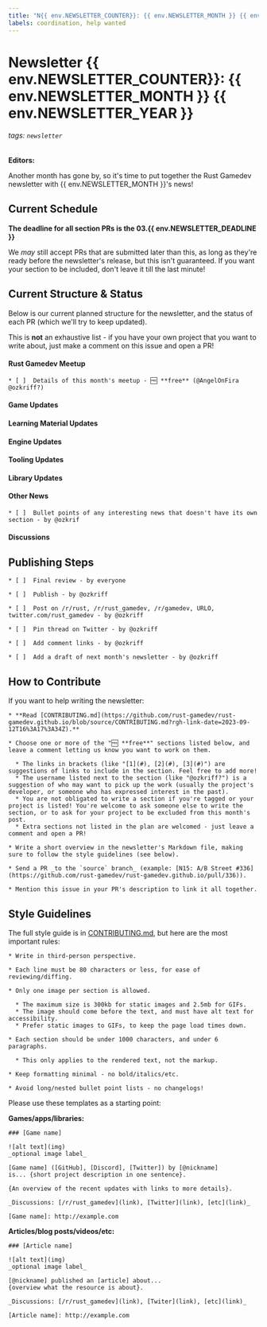 ```yaml
---
title: "N{{ env.NEWSLETTER_COUNTER}}: {{ env.NEWSLETTER_MONTH }} {{ env.NEWSLETTER_YEAR }}"
labels: coordination, help wanted
---
```


# Newsletter {{ env.NEWSLETTER_COUNTER}}: {{ env.NEWSLETTER_MONTH }} {{ env.NEWSLETTER_YEAR }}

###### tags: `newsletter`

**Editors:**

Another month has gone by, so it's time to put together the Rust Gamedev newsletter with {{ env.NEWSLETTER_MONTH }}'s news!

## Current Schedule

**The deadline for all section PRs is the 03.{{ env.NEWSLETTER_DEADLINE }}**

We _may_ still accept PRs that are submitted later than this, as long as they're ready before the newsletter's release, but this isn't guaranteed. If you want your section to be included, don't leave it till the last minute!

## Current Structure & Status

Below is our current planned structure for the newsletter, and the status of each PR (which we'll try to keep updated).

This is **not** an exhaustive list - if you have your own project that you want to write about, just make a comment on this issue and open a PR!

#### Rust Gamedev Meetup

    * [ ]  Details of this month's meetup - 🆓 **free** (@AngelOnFira @ozkriff?)

#### Game Updates

#### Learning Material Updates

#### Engine Updates

#### Tooling Updates

#### Library Updates

#### Other News

    * [ ]  Bullet points of any interesting news that doesn't have its own section - by @ozkrif

#### Discussions

## Publishing Steps

    * [ ]  Final review - by everyone

    * [ ]  Publish - by @ozkriff

    * [ ]  Post on /r/rust, /r/rust_gamedev, /r/gamedev, URLO, twitter.com/rust_gamedev - by @ozkriff

    * [ ]  Pin thread on Twitter - by @ozkriff

    * [ ]  Add comment links - by @ozkriff

    * [ ]  Add a draft of next month's newsletter - by @ozkriff

## How to Contribute

If you want to help writing the newsletter:

    * **Read [CONTRIBUTING.md](https://github.com/rust-gamedev/rust-gamedev.github.io/blob/source/CONTRIBUTING.md?rgh-link-date=2023-09-12T16%3A17%3A34Z).**

    * Choose one or more of the "🆓 **free**" sections listed below, and leave a comment letting us know you want to work on them.
      
      * The links in brackets (like "[1](#), [2](#), [3](#)") are suggestions of links to include in the section. Feel free to add more!
      * The username listed next to the section (like "@ozkriff?") is a suggestion of who may want to pick up the work (usually the project's developer, or someone who has expressed interest in the past).
      * You are not obligated to write a section if you're tagged or your project is listed! You're welcome to ask someone else to write the section, or to ask for your project to be excluded from this month's post.
      * Extra sections not listed in the plan are welcomed - just leave a comment and open a PR!

    * Write a short overview in the newsletter's Markdown file, making sure to follow the style guidelines (see below).

    * Send a PR _to the `source` branch_ (example: [N15: A/B Street #336](https://github.com/rust-gamedev/rust-gamedev.github.io/pull/336)).

    * Mention this issue in your PR's description to link it all together.

## Style Guidelines

The full style guide is in [CONTRIBUTING.md](https://github.com/rust-gamedev/rust-gamedev.github.io/blob/source/CONTRIBUTING.md?rgh-link-date=2023-09-12T16%3A17%3A34Z), but here are the most important rules:

    * Write in third-person perspective.

    * Each line must be 80 characters or less, for ease of reviewing/diffing.

    * Only one image per section is allowed.
      
      * The maximum size is 300kb for static images and 2.5mb for GIFs.
      * The image should come before the text, and must have alt text for accessibility.
      * Prefer static images to GIFs, to keep the page load times down.

    * Each section should be under 1000 characters, and under 6 paragraphs.
      
      * This only applies to the rendered text, not the markup.

    * Keep formatting minimal - no bold/italics/etc.

    * Avoid long/nested bullet point lists - no changelogs!

Please use these templates as a starting point:

**Games/apps/libraries:**

```
### [Game name]

![alt text](img)
_optional image label_

[Game name] ([GitHub], [Discord], [Twitter]) by [@nickname]
is... {short project description in one sentence}.

{An overview of the recent updates with links to more details}.

_Discussions: [/r/rust_gamedev](link), [Twitter](link), [etc](link)_

[Game name]: http://example.com
```

**Articles/blog posts/videos/etc:**

```
### [Article name]

![alt text](img)
_optional image label_

[@nickname] published an [article] about...
{overview what the resource is about}.

_Discussions: [/r/rust_gamedev](link), [Twiter](link), [etc](link)_

[Article name]: http://example.com
```
